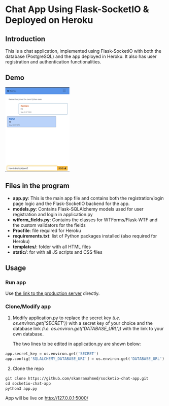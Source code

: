 # Chat App Using Flask-SocketIO & Deployed on Heroku

## Introduction
This is a chat application, implemented using Flask-SocketIO with both the database (PostgreSQL) and the app deployed in Heroku. It also has user registration and authentication functionalities.

## Demo
<img src="static/images/chatroom.gif" alt="CodeChat - Chat Rooms" width="40%" height="40%">

## Files in the program
- **app.py**: This is the main app file and contains both the registration/login page logic and the Flask-SocketIO backend for the app.
- **models.py**: Contains Flask-SQLAlchemy models used for user registration and login in application.py
- **wtform_fields.py**: Contains the classes for WTForms/Flask-WTF and the custom validators for the fields
- **Procfile**: file required for Heroku
- **requirements.txt**: list of Python packages installed (also required for Heroku)
- **templates/**: folder with all HTML files
- **static/**: for with all JS scripts and CSS files

## Usage
### Run app
Use [the link to the production server](http://flask-socket-chat.herokuapp.com) directly.

### Clone/Modify app
1. Modify application.py to replace the secret key *(i.e. os.environ.get('SECRET'))* with a secret key of your choice and the database link *(i.e. os.environ.get('DATABASE_URL'))* with the link to your own database.

    The two lines to be edited in application.py are shown below:
```python
app.secret_key = os.environ.get('SECRET')
app.config['SQLALCHEMY_DATABASE_URI'] = os.environ.get('DATABASE_URL')
```
2. Clone the repo
```
git clone https://github.com/skamranahmed/socketio-chat-app.git
cd socketio-chat-app
python3 app.py
```
App will be live on http://127.0.0.1:5000/
